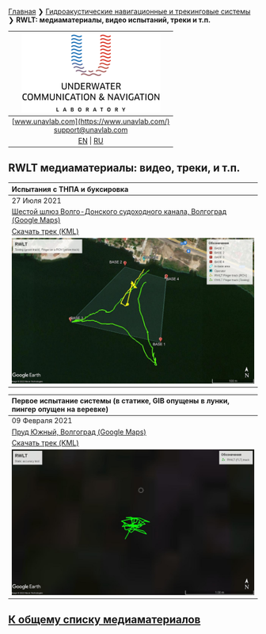[Главная](/README_RU) ❯ [Гидроакустические навигационные и трекинговые системы](/navigation_and_tracking_systems_ru) ❯ **RWLT: медиаматериалы, видео испытаний, треки и т.п.**

| ![logo](/documentation/sm_logo.png) |
| :---: |
| [www.unavlab.com](https://www.unavlab.com/) <br/> [support@unavlab.com](mailto:support@unavlab.com) |
| [EN](\documentation\EN\RWLT\media) \| [RU](\documentation\RU\RWLT\media) |

## RWLT медиаматериалы: видео, треки, и т.п.

| Испытания с ТНПА и буксировка |
| :--- |
| 27 Июля 2021 |
| [Шестой шлюз Волго-Донского судоходного канала, Волгоград (Google Maps)](https://goo.gl/maps/rmktnCWcauE4HbcZ6) |
| [Скачать трек (KML)](/documentation/RWLT_Tracks_27_JUL_2021_06-48-42.kml) |
| ![](/documentation/RWLT_Tracks_27_JUL_2021_06-48-42.jpg) |

| Первое испытание системы (в статике, GIB опущены в лунки, пингер опущен на веревке) |
| :--- | 
| 09 Февраля 2021 |
| [Пруд Южный, Волгоград (Google Maps)](https://goo.gl/maps/8hZFEP7M3Z8YtdAo6) |
| [Скачать трек (KML)](/documentation/09-02-2021_RWLT_static_ice.kml) |
| ![](/documentation/09-02-2021_RWLT_static_ice.jpg) |


## [К общему списку медиаматериалов](/../../media_videos_ru)
